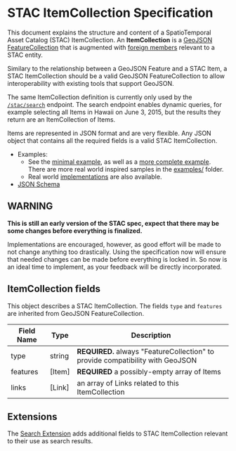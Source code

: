 # STAC ItemCollection Specification

This document explains the structure and content of a SpatioTemporal Asset Catalog (STAC) ItemCollection. 
An **ItemCollection** is a [GeoJSON](http://geojson.org/) [FeatureCollection](https://tools.ietf.org/html/rfc7946#section-3.3) 
that is augmented with [foreign members](https://tools.ietf.org/html/rfc7946#section-6) relevant to a STAC entity.

Similary to the relationship between a GeoJSON Feature and a STAC Item, a STAC ItemCollection should be a valid GeoJSON FeatureCollection to allow interoperability with existing tools that support GeoJSON. 

The same ItemCollection definition is currently only used by the [`/stac/search`](../api-spec/README.md) endpoint. 
The search endpoint enables dynamic
queries, for example selecting all Items in Hawaii on June 3, 2015, but the results they return are an
ItemCollection of Items.

Items are represented in JSON format and are very flexible. Any JSON object that contains all the
required fields is a valid STAC ItemCollection.

- Examples:
  - See the [minimal example](examples/itemcollection-sample-minimal.json), as well as a [more complete example](examples/itemcollection-sample-full.json). There are more real world inspired samples in the [examples/](examples/) folder.
  - Real world [implementations](../implementations.md) are also available.
- [JSON Schema](json-schema/itemcollection.json)

## WARNING

**This is still an early version of the STAC spec, expect that there may be some changes before everything is finalized.**

Implementations are encouraged, however, as good effort will be made to not change anything too drastically. Using the specification now will ensure that needed changes can be made before everything is locked in. So now is an ideal time to implement, as your feedback will be directly incorporated. 

## ItemCollection fields

This object describes a STAC ItemCollection. The fields `type` and `features` are inherited from GeoJSON FeatureCollection.

| Field Name | Type                                                                       | Description |
| ---------- | -------------------------------------------------------------------------- | ----------- |
| type       | string | **REQUIRED.** always "FeatureCollection" to provide compatibility with GeoJSON  |
| features   | [Item] | **REQUIRED** a possibly-empty array of Items          |
| links      | [Link] | an array of Links related to this ItemCollection   |

## Extensions

The [Search Extension](../extensions/search/README.md) adds additional fields to STAC ItemCollection relevant to their use as 
search results.